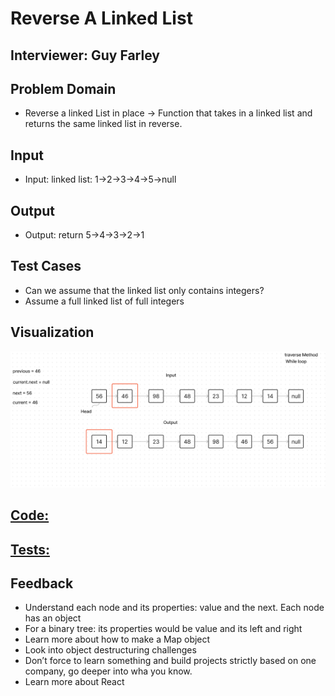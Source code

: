 # Reverse A Linked List

## Interviewer: Guy Farley

## Problem Domain

- Reverse a linked List in place -> Function that takes in a linked list and returns the same linked list in reverse.

## Input

- Input: linked list:  1->2->3->4->5->null

## Output

- Output: return 5->4->3->2->1

## Test Cases

- Can we assume that the linked list only contains integers?
- Assume a full linked list of full integers

## Visualization

![Alt text](assets/Rev%20Linked%20List%20Visual.png)

## [Code:](index.js)

## [Tests:](rev.test.js)

## Feedback

- Understand each node and its properties: value and the next. Each node has an object
- For a binary tree: its properties would be value and its left and right
- Learn more about how to make a Map object
- Look into object destructuring challenges
- Don’t force to learn something and build projects strictly based on one company, go deeper into wha you know.
- Learn more about React
